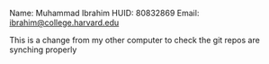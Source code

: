 Name: Muhammad Ibrahim
HUID: 80832869
Email: ibrahim@college.harvard.edu

This is a change from my other computer to check the git repos are synching properly
